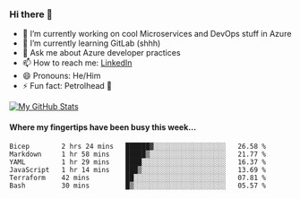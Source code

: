 ### Hi there 👋

- 🔭 I’m currently working on cool Microservices and DevOps stuff in Azure
- 🌱 I’m currently learning GitLab (shhh)
- 💬 Ask me about Azure developer practices
- 📫 How to reach me: [LinkedIn](https://www.linkedin.com/in/gordonbyers/)
- 😄 Pronouns: He/Him 
- ⚡ Fun fact: Petrolhead 🚙

[![My GitHub Stats](https://github-readme-stats.vercel.app/api/?username=gordonby&count_private=true&theme=tokyonight&showicons=true)]()
<!--[![My GitHub Language Stats](https://github-readme-stats.vercel.app/api/top-langs/?username=gordonby&langs_count=5&theme=tokyonight)]()-->

#### Where my fingertips have been busy this week... 
<!--START_SECTION:waka-->

```text
Bicep        2 hrs 24 mins   ██████▓░░░░░░░░░░░░░░░░░░   26.58 %
Markdown     1 hr 58 mins    █████▒░░░░░░░░░░░░░░░░░░░   21.77 %
YAML         1 hr 29 mins    ████░░░░░░░░░░░░░░░░░░░░░   16.37 %
JavaScript   1 hr 14 mins    ███▒░░░░░░░░░░░░░░░░░░░░░   13.69 %
Terraform    42 mins         ██░░░░░░░░░░░░░░░░░░░░░░░   07.81 %
Bash         30 mins         █▒░░░░░░░░░░░░░░░░░░░░░░░   05.57 %
```

<!--END_SECTION:waka-->
